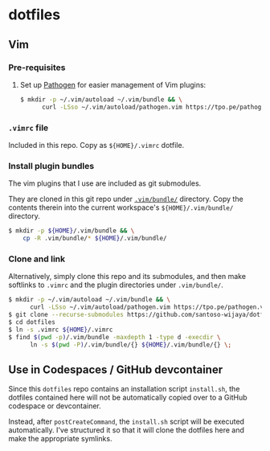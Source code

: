 # dotfiles

## Vim

### Pre-requisites

1.  Set up [Pathogen](https://github.com/tpope/vim-pathogen) for easier
    management of Vim plugins:

    ```sh
    $ mkdir -p ~/.vim/autoload ~/.vim/bundle && \
          curl -LSso ~/.vim/autoload/pathogen.vim https://tpo.pe/pathogen.vim
    ```

### `.vimrc` file

Included in this repo. Copy as `${HOME}/.vimrc` dotfile.

### Install plugin bundles

The vim plugins that I use are included as git submodules.

They are cloned in this git repo under [`.vim/bundle/`](.vim/bundle) directory.
Copy the contents therein into the current workspace's `${HOME}/.vim/bundle/`
directory.

```sh
$ mkdir -p ${HOME}/.vim/bundle && \
    cp -R .vim/bundle/* ${HOME}/.vim/bundle/
```

### Clone and link

Alternatively, simply clone this repo and its submodules, and then make
softlinks to `.vimrc` and the plugin directories under `.vim/bundle/`.

```sh
$ mkdir -p ~/.vim/autoload ~/.vim/bundle && \
      curl -LSso ~/.vim/autoload/pathogen.vim https://tpo.pe/pathogen.vim
$ git clone --recurse-submodules https://github.com/santoso-wijaya/dotfiles.git
$ cd dotfiles
$ ln -s .vimrc ${HOME}/.vimrc
$ find $(pwd -p)/.vim/bundle -maxdepth 1 -type d -execdir \
      ln -s $(pwd -P)/.vim/bundle/{} ${HOME}/.vim/bundle/{} \;
```

## Use in Codespaces / GitHub devcontainer

Since this `dotfiles` repo contains an installation script `install.sh`, the
dotfiles contained here will not be automatically copied over to a GitHub
codespace or devcontainer.

Instead, after `postCreateCommand`, the `install.sh` script will be executed
automatically. I've structured it so that it will clone the dotfiles here and
make the appropriate symlinks.

